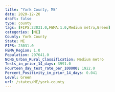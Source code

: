 ```yaml
---
title: "York County, ME"
date: 2020-12-20
draft: false
type: county
tags: [FIPS:23031.0,FEMA:1.0,Medium metro,Green]
categories: [ME]
County: York County
State: ME
FIPS: 23031.0
FEMA_Region: 1.0
Population: 207641.0
NCHS_Urban_Rural_Classification: Medium metro
Tests_in_prior_14_days: 3991.0
Fourteen_day_test_rate_per_100000: 1922.0
Percent_Positivity_in_prior_14_days: 0.041
Level: Green
url: /states/ME/york-county
---
```



